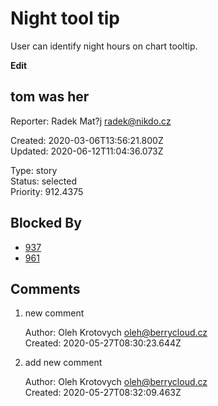 # Night tool tip

User can identify night hours on chart tooltip.

**Edit**

## **tom was her**

Reporter: Radek Mat?j <radek@nikdo.cz>  

Created: 2020-03-06T13:56:21.800Z  
Updated: 2020-06-12T11:04:36.073Z

Type: story  
Status: selected  
Priority: 912.4375

## Blocked By
- [937](937.md "A different title 🍋🎸")
- [961](961.md "User detail tabs")

## Comments
1.  new comment

    Author: Oleh Krotovych <oleh@berrycloud.cz>  
    Created: 2020-05-27T08:30:23.644Z  

2.  add new comment

    Author: Oleh Krotovych <oleh@berrycloud.cz>  
    Created: 2020-05-27T08:32:09.463Z  
